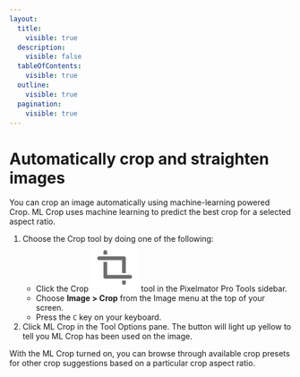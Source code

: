 ```yaml
---
layout:
  title:
    visible: true
  description:
    visible: false
  tableOfContents:
    visible: true
  outline:
    visible: true
  pagination:
    visible: true
---
```


# Automatically crop and straighten images

You can crop an image automatically using machine-learning powered Crop. ML Crop uses machine learning to predict the best crop for a selected aspect ratio.

1. Choose the Crop tool by doing one of the following:
   * Click the Crop <img src="../.gitbook/assets/Crop.png" alt="" data-size="line"> tool in the Pixelmator Pro Tools sidebar.
   * Choose **Image > Crop** from the Image menu at the top of your screen.
   * Press the `C` key on your keyboard.
2. Click ML Crop in the Tool Options pane. The button will light up yellow to tell you ML Crop has been used on the image.

With the ML Crop turned on, you can browse through available crop presets for other crop suggestions based on a particular crop aspect ratio.
